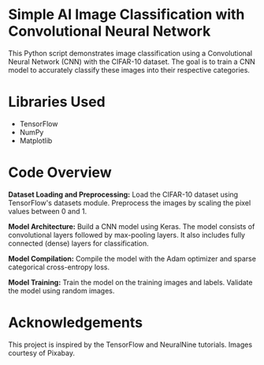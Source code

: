 # Simple AI Image Classification with Convolutional Neural Network #
This Python script demonstrates image classification using a Convolutional Neural Network (CNN) with the CIFAR-10 dataset. The goal is to train a CNN model to accurately classify these images into their respective categories.

# Libraries Used #
- TensorFlow
- NumPy
- Matplotlib

# Code Overview #
**Dataset Loading and Preprocessing:** Load the CIFAR-10 dataset using TensorFlow's datasets module. Preprocess the images by scaling the pixel values between 0 and 1.

**Model Architecture:** Build a CNN model using Keras. The model consists of convolutional layers followed by max-pooling layers. It also includes fully connected (dense) layers for classification.

**Model Compilation:** Compile the model with the Adam optimizer and sparse categorical cross-entropy loss.

**Model Training:** Train the model on the training images and labels. Validate the model using random images.

# Acknowledgements #
This project is inspired by the TensorFlow and NeuralNine tutorials. Images courtesy of Pixabay.
